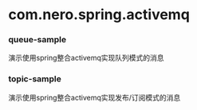 # com.nero.spring.activemq
### queue-sample
演示使用spring整合activemq实现队列模式的消息
### topic-sample
演示使用spring整合activemq实现发布/订阅模式的消息